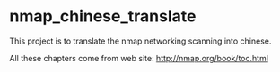 # nmap_chinese_translate

This project is to translate the nmap networking scanning into chinese.

All these chapters come from web site: http://nmap.org/book/toc.html
